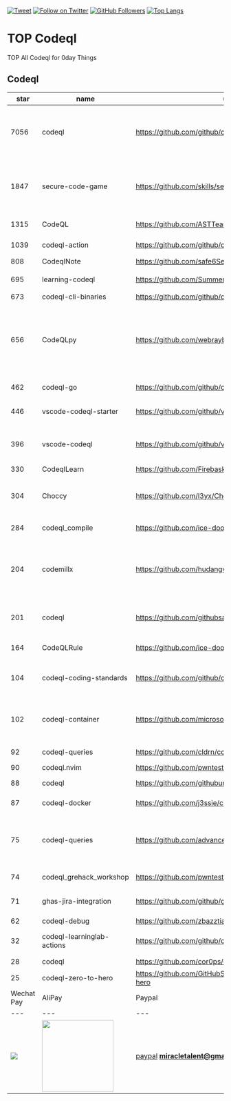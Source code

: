 [![Tweet](https://img.shields.io/twitter/url/http/Hktalent3135773.svg?style=social)](https://twitter.com/intent/follow?screen_name=Hktalent3135773) [![Follow on Twitter](https://img.shields.io/twitter/follow/Hktalent3135773.svg?style=social&label=Follow)](https://twitter.com/intent/follow?screen_name=Hktalent3135773) [![GitHub Followers](https://img.shields.io/github/followers/hktalent.svg?style=social&label=Follow)](https://github.com/hktalent/)
[![Top Langs](https://profile-counter.glitch.me/hktalent/count.svg)](https://51pwn.com)
<!-- header -->
# TOP Codeql
TOP All Codeql for 0day  Things
## Codeql
|star|name|url|des|
|---|---|---|---|
|7056|codeql|https://github.com/github/codeql|CodeQL: the libraries and queries that power security researchers around the world, as well as code scanning in GitHub Advanced Security|
|1847|secure-code-game|https://github.com/skills/secure-code-game|A GitHub Security Lab initiative, providing an in-repo learning experience, where learners secure intentionally vulnerable code.|
|1315|CodeQL|https://github.com/ASTTeam/CodeQL|《深入理解CodeQL》Finding vulnerabilities with CodeQL.|
|1039|codeql-action|https://github.com/github/codeql-action|Actions for running CodeQL analysis|
|808|CodeqlNote|https://github.com/safe6Sec/CodeqlNote|Codeql学习笔记|
|695|learning-codeql|https://github.com/SummerSec/learning-codeql|CodeQL Java 全网最全的中文学习资料|
|673|codeql-cli-binaries|https://github.com/github/codeql-cli-binaries|Binaries for the CodeQL CLI|
|656|CodeQLpy|https://github.com/webraybtl/CodeQLpy|CodeQLpy是一款基于CodeQL实现的半自动化代码审计工具，目前仅支持java语言。实现从源码反编译，数据库生成，脆弱性发现的全过程，可以辅助代码审计人员快速定位源码可能存在的漏洞。|
|462|codeql-go|https://github.com/github/codeql-go|The CodeQL extractor and libraries for Go.|
|446|vscode-codeql-starter|https://github.com/github/vscode-codeql-starter|Starter workspace to use with the CodeQL extension for Visual Studio Code.|
|396|vscode-codeql|https://github.com/github/vscode-codeql|An extension for Visual Studio Code that adds rich language support for CodeQL|
|330|CodeqlLearn|https://github.com/Firebasky/CodeqlLearn|记录学习codeql的过程|
|304|Choccy|https://github.com/l3yx/Choccy|GitHub项目监控 && CodeQL自动扫描   (GitHub project monitoring && CodeQL automatic analysis)|
|284|codeql_compile|https://github.com/ice-doom/codeql_compile|自动反编译闭源应用，创建codeql数据库|
|204|codemillx|https://github.com/hudangwei/codemillx|codemillx is a tool for CodeQL, extract the comments in the code and generate codeql module. 强化Go开源项目安全检测(内含开源项目漏洞挖掘方法)|
|201|codeql|https://github.com/githubsatelliteworkshops/codeql|GitHub Satellite 2020 workshops on finding security vulnerabilities with CodeQL for Java/JavaScript.|
|164|CodeQLRule|https://github.com/ice-doom/CodeQLRule|个人使用CodeQL编写的一些规则|
|104|codeql-coding-standards|https://github.com/github/codeql-coding-standards|This repository contains CodeQL queries and libraries which support various Coding Standards.|
|102|codeql-container|https://github.com/microsoft/codeql-container|Prepackaged and precompiled github codeql container for rapid analysis, deployment and development.|
|92|codeql-queries|https://github.com/cldrn/codeql-queries|My CodeQL queries collection|
|90|codeql.nvim|https://github.com/pwntester/codeql.nvim|CodeQL plugin for Neovim|
|88|codeql|https://github.com/githubuniverseworkshops/codeql|CodeQL workshops for GitHub Universe|
|87|codeql-docker|https://github.com/j3ssie/codeql-docker|Ready to use docker image for CodeQL|
|75|codeql-queries|https://github.com/advanced-security/codeql-queries|[Deprecated] GitHub's Field Team's CodeQL Custom Queries, Suites, and Configurations. See GitHubSecurityLab/CodeQL-Community-Packs instead|
|74|codeql_grehack_workshop|https://github.com/pwntester/codeql_grehack_workshop|GreHack 2021 CodeQL for Java workshop|
|71|ghas-jira-integration|https://github.com/github/ghas-jira-integration|Synchronize GitHub Code Scanning alerts to Jira issues|
|62|codeql-debug|https://github.com/zbazztian/codeql-debug||
|32|codeql-learninglab-actions|https://github.com/github/codeql-learninglab-actions|Actions and Images for use in Learning Lab courses for CodeQL|
|28|codeql|https://github.com/cor0ps/codeql|收集规则|
|25|codeql-zero-to-hero|https://github.com/GitHubSecurityLab/codeql-zero-to-hero|CodeQL zero to hero blog post series challenges|# Donation
| Wechat Pay | AliPay | Paypal | BTC Pay |BCH Pay |
| --- | --- | --- | --- | --- |
|<img src=https://raw.githubusercontent.com/hktalent/myhktools/main/md/wc.png>|<img width=166 src=https://raw.githubusercontent.com/hktalent/myhktools/main/md/zfb.png>|[paypal](https://www.paypal.me/pwned2019) **miracletalent@gmail.com**|<img width=166 src=https://raw.githubusercontent.com/hktalent/myhktools/main/md/BTC.png>|<img width=166 src=https://raw.githubusercontent.com/hktalent/myhktools/main/md/BCH.jpg>|

